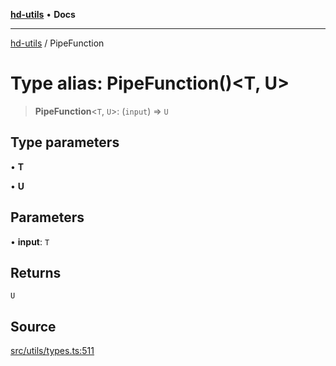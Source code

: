 [**hd-utils**](../README.md) • **Docs**

***

[hd-utils](../globals.md) / PipeFunction

# Type alias: PipeFunction()\<T, U\>

> **PipeFunction**\<`T`, `U`\>: (`input`) => `U`

## Type parameters

• **T**

• **U**

## Parameters

• **input**: `T`

## Returns

`U`

## Source

[src/utils/types.ts:511](https://github.com/AhmadHddad/h-utils/blob/f7bb9ae71f981ffef49079271b9540862594b7e6/src/utils/types.ts#L511)
